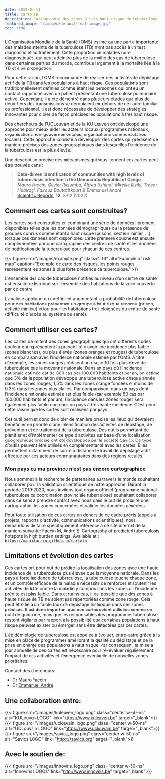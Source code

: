 ```yaml
---
date: 2019-04-11
title: Carto TB
description: Cartographie des zones à très haut risque de tuberculose
featured_image: "/images/default-feat-image.jpg"
toc: true
---
```


L’Organisation Mondiale de la Santé (OMS) estime qu’une partie importante des malades atteints de la tuberculose (TB) n’ont pas accès à un test diagnostic et au traitement. Cette proportion de malades non-diagnostiqués, qui peut atteindre plus de la moitié des cas de tuberculose dans certaines parties du monde, contribue largement à la mortalité liée à la TB et à sa propagation.

Pour cette raison, l’OMS recommande de réaliser des activités de dépistage actif de la TB dans les populations à haut risque. Ces populations sont traditionnellement définies comme étant les personnes qui ont eu un contact rapproché avec un patient présentant une tuberculose pulmonaire active. Cependant, il a été démontré dans plusieurs études que plus de deux-tiers des transmissions se déroulaient en-dehors de ce cadre familial ou professionnel. Il est donc nécessaire de développer des stratégies innovantes pour cibler de façon précises les populations à très haut risque.

Des chercheurs de l’UCLouvain et de la KU Leuven ont développé une approche pour mieux aider les acteurs locaux (programmes nationaux, organisations non-gouvernementales, organisations communautaires locales). Cette approche consiste à développer des cartes qui prédisent de manière précises des zones géographiques dans lesquelles l’incidence de la tuberculose est la plus élevée.

Une description précise des mécanismes qui sous-tendent ces cartes peut être trouvée dans :

> **Data-driven identification of communities with high levels of tuberculosis infection in the Democratic Republic of Congo**<br>
> *Mauro Faccin, Olivier Rusumba, Alfred Ushindi, Mireille Riziki, Tresor Habiragi, Fairouz Boutachkourt & Emmanuel André* <br>
> [Scientific Reports](https://doi.org/10.1038/s41598-022-07633-2), **12**, 3912 (2022)

## Comment ces cartes sont construites?

Les cartes sont construites en combinant une série de données librement disponibles telles que les données démographiques ou la présence de groupes connus comme étant à haut risque (prisons, secteur minier, …) lorsque ces données sont disponibles.
Cette première couche est ensuite complémentées par une cartographie des centres de santé et les données de notification de la tuberculose pour chacun de ces centres.

{{< figure src="/images/example.png"
    class="i f6"
    alt="Example of risk map"
    caption="Exemple de carte des risques, les points rouges représentent les zones à plus forte présence de tuberculose."
    >}}

L’ensemble des cas de tuberculose notifiés au niveau d’un centre de santé est ensuite redistribué sur l’ensemble des habitations de la zone couverte par ce centre.

L’analyse applique un coefficient augmentant la probabilité de tuberculose pour des habitations présentant un groupe à haut risque reconnu (prison, activité minière) et/ou pour les habitations très éloignées du centre de santé (difficulté d’accès au système de santé).


## Comment utiliser ces cartes?

Les cartes délimitent des zones géographiques qui ont différents codes couleur qui représentent la probabilité d’avoir une incidence plus faible (zones blanches), ou plus élevée (zones oranges et rouges) de tuberculose en comparaison avec l’incidence nationale estimée par l’OMS.
A titre d’exemple, les zones rouges prédisent un risque 10 fois plus élevé de tuberculose que la moyenne nationale. Dans un pays où l’incidence nationale estimée est de 300 cas par 100.000 habitants et par an, on estime que 3% de la population développe une tuberculose active chaque année dans les zones rouges, 1,5% dans les zones orange foncées et moins de 0.3% dans les zones plus claires. Par comparaison, dans un pays dont l’incidence nationale estimée est plus faible (par exemple 50 cas par 100.000 habitants et par an), l’incidence dans les zones rouges sera également plus faible que dans un pays à très haute incidence. C’est pour cette raison que les cartes sont réalisées par pays.

Cet outil permet donc de cibler de manière précise les lieux qui devraient bénéficier en priorité d’une intensification des activités de dépistage, de prévention et de traitement de la tuberculose. Des outils permettant de planifier et d’implémenter ce type d’activités sur base d’une localisation géographique précise ont été développés par la société [Savics](https://www.savics.org ). Ce type d’outils peuvent être utilisés en complémentarité avec les cartes. Elles permettent notamment de suivre à distance le travail de dépistage actif effectué par des acteurs communautaires dans des régions reculés.

### Mon pays ou ma province n’est pas encore cartographiée

Nous sommes à la recherche de partenaires au travers le monde souhaitant collaborer pour la validation scientifique de notre approche. Durant la période 2019-2020, nous invitons tout organe officiel (programme national tuberculose ou coordination provinciale tuberculose) souhaitant collaborer dans ce sens à prendre contact avec nous dans le but de produire une cartographie des zones concernées et valider les données générées.

Pour toute utilisation de ces cartes en dehors de ce cadre précis (appels à projets, rapports d'activité, communications scientifiques), nous demandons de faire spécifiquement référence à ce site internet de la manière suivante: Faccin M, André E. Cartography of predicted tuberculosis hotspots in high burden settings.
Available at : [`https://maurofaccin.github.io/cartotb`](https://maurofaccin.github.io/cartotb)


## Limitations et évolution des cartes

Ces cartes ont pour but de prédire la localisation des zones avec une haute incidence de la tuberculose plus élevée que la moyenne nationale. Dans les pays à forte incidence de tuberculose, la tuberculose touche chaque zone, et un contrôle efficace de la maladie nécessite de renforcer et soutenir les activités de lutte contre la maladie y compris dans les zones où l’incidence prédite est plus faible.
Dans certains cas, il est possible que des zones à haute risque de TB ne soient pas répertoriées comme zone rouge. Cela peut être lié à un faible taux de dépistage historique dans ces zones précises. Il est donc important que ces cartes soient utilisées comme un outil de guidance, mais que les responsables des programmes tuberculose restent vigilants par rapport à la possibilité que certaines populations à haut risque peuvent exister ou émerger sans être détectées par ces cartes.

L’épidémiologie de tuberculose est appelée à évoluer, entre-autre grâce à la mise en place de programmes améliorant la qualité du dépistage et de la prise en charge des populations à haut risque. Par conséquent, la mise à jour annuelle de ces cartes est nécessaire pour ré-évaluer régulièrement l’impact de ces activités et l’émergence éventuelle de nouvelles zones prioritaires.

Contact des chercheurs:

- Dr [Mauro Faccin](mailto:mauro.fccn@gmail.com)
- Dr [Emmanuel André](mailto:emmanuel.andre@uzleuven.be)

## Une collaboration entre:

{{< figure src="/images/kuleuven_logo.png" class="center w-50-ns" alt="KULeuven LOGO" link="https://www.kuleuven.be" target="_blank">}}
{{< figure src="/images/uclouvain_logo.png" class="center w-50-ns" alt="UCLouvain LOGO" link="https://www.uclouvain.be" target="_blank">}}
{{< figure src="/images/savics_logo.png" class="center w-50-ns" alt="Savics LOGO" link="https://savics.org" target="_blank">}}

## Avec le soutien de:

{{< figure src="/images/innoviris_logo.png" class="center w-50-ns" alt="Innoviris LOGOs" link="http://www.innoviris.be" target="_blank">}}
